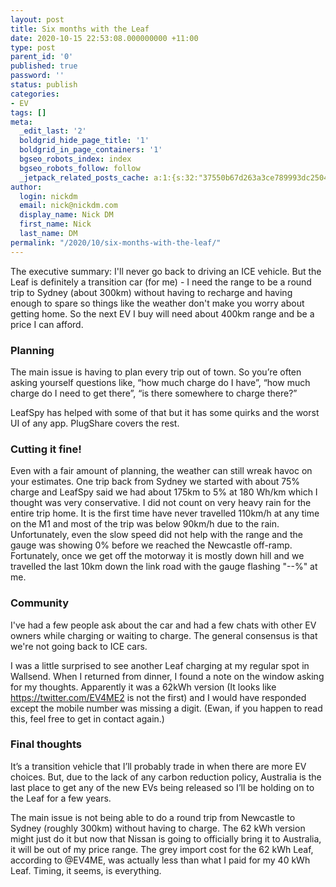 ```yaml
---
layout: post
title: Six months with the Leaf
date: 2020-10-15 22:53:08.000000000 +11:00
type: post
parent_id: '0'
published: true
password: ''
status: publish
categories:
- EV
tags: []
meta:
  _edit_last: '2'
  boldgrid_hide_page_title: '1'
  boldgrid_in_page_containers: '1'
  bgseo_robots_index: index
  bgseo_robots_follow: follow
  _jetpack_related_posts_cache: a:1:{s:32:"37550b67d263a3ce789993dc25046c5f";a:2:{s:7:"expires";i:1675115610;s:7:"payload";a:6:{i:0;a:1:{s:2:"id";i:17;}i:1;a:1:{s:2:"id";i:1024;}i:2;a:1:{s:2:"id";i:998;}i:3;a:1:{s:2:"id";i:1056;}i:4;a:1:{s:2:"id";i:828;}i:5;a:1:{s:2:"id";i:944;}}}}
author:
  login: nickdm
  email: nick@nickdm.com
  display_name: Nick DM
  first_name: Nick
  last_name: DM
permalink: "/2020/10/six-months-with-the-leaf/"
---
```

The executive summary: I'll never go back to driving an ICE vehicle. But the Leaf is definitely a transition car (for me) - I need the range to be a round trip to Sydney (about 300km) without having to recharge and having enough to spare so things like the weather don't make you worry about getting home. So the next EV I buy will need about 400km range and be a price I can afford.

### Planning

The main issue is having to plan every trip out of town. So you’re often asking yourself questions like, “how much charge do I have”, “how much charge do I need to get there”, “is there somewhere to charge there?”

LeafSpy has helped with some of that but it has some quirks and the worst UI of any app. PlugShare covers the rest.

### Cutting it fine!

Even with a fair amount of planning, the weather can still wreak havoc on your estimates. One trip back from Sydney we started with about 75% charge and LeafSpy said we had about 175km to 5% at 180 Wh/km which I thought was very conservative. I did not count on very heavy rain for the entire trip home. It is the first time have never travelled 110km/h at any time on the M1 and most of the trip was below 90km/h due to the rain. Unfortunately, even the slow speed did not help with the range and the gauge was showing 0% before we reached the Newcastle off-ramp. Fortunately, once we get off the motorway it is mostly down hill and we travelled the last 10km down the link road with the gauge flashing "--%" at me.

### Community

I've had a few people ask about the car and had a few chats with other EV owners while charging or waiting to charge. The general consensus is that we're not going back to ICE cars.

I was a little surprised to see another Leaf charging at my regular spot in Wallsend. When I returned from dinner, I found a note on the window asking for my thoughts. Apparently it was a 62kWh version (It looks like https://twitter.com/EV4ME2 is not the first) and I would have responded except the mobile number was missing a digit. (Ewan, if you happen to read this, feel free to get in contact again.)

### Final thoughts

It’s a transition vehicle that I’ll probably trade in when there are more EV choices. But, due to the lack of any carbon reduction policy, Australia is the last place to get any of the new EVs being released so I’ll be holding on to the Leaf for a few years.

The main issue is not being able to do a round trip from Newcastle to Sydney (roughly 300km) without having to charge. The 62 kWh version might just do it but now that Nissan is going to officially bring it to Australia, it will be out of my price range. The grey import cost for the 62 kWh Leaf, according to @EV4ME, was actually less than what I paid for my 40 kWh Leaf. Timing, it seems, is everything.
